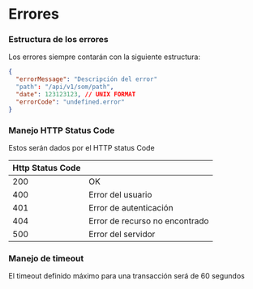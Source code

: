 # Errores

### Estructura de los errores

Los errores siempre contarán con la siguiente estructura:

```json
{
  "errorMessage": "Descripción del error"
  "path": "/api/v1/som/path",
  "date": 123123123, // UNIX FORMAT
  "errorCode": "undefined.error"
}
```

### Manejo HTTP Status Code

Estos serán dados por el HTTP status Code

| Http Status Code |                                |
| ---------------- | ------------------------------ |
| 200              | OK                             |
| 400              | Error del usuario              |
| 401              | Error de autenticación         |
| 404              | Error de recurso no encontrado |
| 500              | Error del servidor             |

### Manejo de timeout

El timeout definido máximo para una transacción será de 60 segundos
